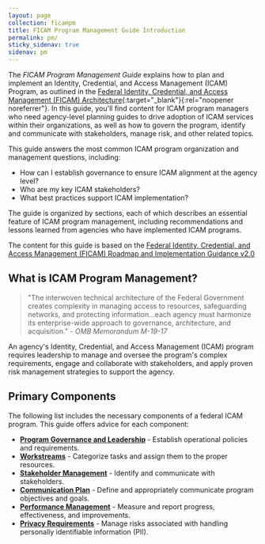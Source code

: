 ```yaml
---
layout: page
collection: ficampm
title: FICAM Program Management Guide Introduction
permalink: pm/
sticky_sidenav: true
sidenav: pm
---
```


The *FICAM Program Management Guide* explains how to plan and implement an Identity, Credential, and Access Management (ICAM) Program, as outlined in the [Federal Identity, Credential, and Access Management (FICAM) Architecture](../../arch/intro-arch){:target="_blank"}{:rel="noopener noreferrer"}. In this guide, you'll find content for ICAM program managers who need agency-level planning guides to drive adoption of ICAM services within their organizations, as well as how to govern the program, identify and communicate with stakeholders, manage risk, and other related topics.

This guide answers the most common ICAM program organization and management questions, including:

- How can I establish governance to ensure ICAM alignment at the agency level?
- Who are my key ICAM stakeholders?
- What best practices support ICAM implementation?

The guide is organized by sections, each of which describes an essential feature of ICAM program management, including recommendations and lessons learned from agencies who have implemented ICAM programs.

The content for this guide is based on the [Federal Identity, Credential, and Access Management (FICAM) Roadmap and Implementation Guidance v2.0](../../docs/roadmap-ficam.pdf)

## What is ICAM Program Management?

> "The interwoven technical architecture of the Federal Government creates complexity in managing access to resources, safeguarding networks, and protecting information...each agency must harmonize its enterprise-wide approach to governance, architecture, and acquisition." - *OMB Memorandum M-19-17*

An agency's Identity, Credential, and Access Management (ICAM) program requires leadership to manage and oversee the program's complex requirements, engage and collaborate with stakeholders, and apply proven risk management strategies to support the agency.

## Primary Components

The following list includes the necessary components of a federal ICAM program. This guide offers advice for each component:

- [**Program Governance and Leadership**](../governance/) - Establish operational policies and requirements.
- [**Workstreams**](../workstreams/) - Categorize tasks and assign them to the proper resources.
- [**Stakeholder Management**](../stakeholders/) - Identify and communicate with stakeholders.
- [**Communication Plan**](../comm/) - Define and appropriately communicate program objectives and goals.
- [**Performance Management**](../performance/) - Measure and report progress, effectiveness, and improvements.
- [**Privacy Requirements**](../privacy/) - Manage risks associated with handling personally identifiable information (PII).
